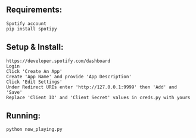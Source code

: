 ## Requirements:
```
Spotify account
pip install spotipy
```
## Setup & Install:

```
https://developer.spotify.com/dashboard
Login
Click 'Create An App'
Create 'App Name' and provide 'App Description'
Click 'Edit Settings'
Under Redirect URIs enter 'http://127.0.0.1:9999' then 'Add' and 'Save'
Replace 'Client ID' and 'Client Secret' values in creds.py with yours
```
## Running:
```
python now_playing.py
```
